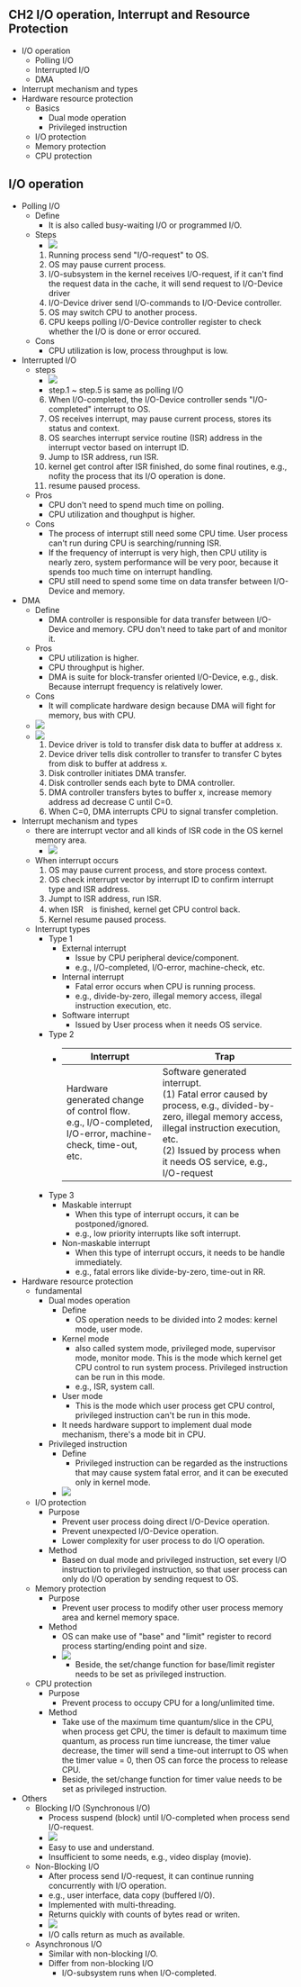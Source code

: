 ## CH2 I/O operation, Interrupt and Resource Protection  
- I/O operation
    - Polling I/O
    - Interrupted I/O
    - DMA
- Interrupt mechanism and types
- Hardware resource protection
    - Basics
        - Dual mode operation
        - Privileged instruction
    - I/O protection
    - Memory protection
    - CPU protection


## I/O operation  
- Polling I/O
    - Define
        - It is also called busy-waiting I/O or programmed I/O.
    - Steps
        - ![](https://github.com/nshawn4675/OS_note/blob/master/_asset/CH2/polling_io.png?raw=true)
        1. Running process send "I/O-request" to OS.
        2. OS may pause current process.
        3. I/O-subsystem in the kernel receives I/O-request, if it can't find the request data in the cache, it will send request to I/O-Device driver
        4. I/O-Device driver send I/O-commands to I/O-Device controller.
        5. OS may switch CPU to another process.
        6. CPU keeps polling I/O-Device controller register to check whether the I/O is done or error occured.
    - Cons
        - CPU utilization is low, process throughput is low.
- Interrupted I/O
    - steps
        - ![](https://github.com/nshawn4675/OS_note/blob/master/_asset/CH2/int_io.png?raw=true)
        - step.1 ~ step.5 is same as polling I/O
        6. When I/O-completed, the I/O-Device controller sends "I/O-completed" interrupt to OS.
        7. OS receives interrupt, may pause current process, stores its status and context.
        8. OS searches interrupt service routine (ISR) address in the interrupt vector based on interrupt ID.
        9. Jump to ISR address, run ISR.
        10. kernel get control after ISR finished, do some final routines, e.g., nofity the process that its I/O operation is done.
        11. resume paused process.
    - Pros
        - CPU don't need to spend much time on polling.
        - CPU utilization and thoughput is higher.
    - Cons
        - The process of interrupt still need some CPU time. User process can't run during CPU is searching/running ISR.
        - If the frequency of interrupt is very high, then CPU utility is nearly zero, system performance will be very poor, because it spends too much time on interrupt handling.
        - CPU still need to spend some time on data transfer between I/O-Device and memory.
- DMA
    - Define
        - DMA controller is responsible for data transfer between I/O-Device and memory. CPU don't need to take part of and monitor it.
    - Pros
        - CPU utilization is higher.
        - CPU throughput is higher.
        - DMA is suite for block-transfer oriented I/O-Device, e.g., disk. Because interrupt frequency is relatively lower.
    - Cons
        - It will complicate hardware design because DMA will fight for memory, bus with CPU.
    - ![](https://github.com/nshawn4675/OS_note/blob/master/_asset/CH2/int_io_rqst.png?raw=true)
    - ![](https://github.com/nshawn4675/OS_note/blob/master/_asset/CH2/dma_transfer.png?raw=true)
        1. Device driver is told to transfer disk data to buffer at address x.
        2. Device driver tells disk controller to transfer to transfer C bytes from disk to buffer at address x.
        3. Disk controller initiates DMA transfer.
        4. Disk controller sends each byte to DMA controller.
        5. DMA controller transfers bytes to buffer x, increase memory address ad decrease C until C=0.
        6. When C=0, DMA interrupts CPU to signal transfer completion.
- Interrupt mechanism and types
    - there are interrupt vector and all kinds of ISR code in the OS kernel memory area.
        - ![](https://github.com/nshawn4675/OS_note/blob/master/_asset/CH2/int_vec_isr_code_in_kernel.png?raw=true)
    - When interrupt occurs
        1. OS may pause current process, and store process context.
        2. OS check interrupt vector by interrupt ID to confirm interrupt type and ISR address.
        3. Jumpt to ISR address, run ISR.
        4. when ISR　is finished, kernel get CPU control back.
        5. Kernel resume paused process.
    - Interrupt types
        - Type 1
            - External interrupt
                - Issue by CPU peripheral device/component.
                - e.g., I/O-completed, I/O-error, machine-check, etc.
            - Internal interrupt
                - Fatal error occurs when CPU is running process.
                - e.g., divide-by-zero, illegal memory access, illegal instruction execution, etc.
            - Software interrupt
                - Issued by User process when it needs OS service.
        - Type 2
            - |Interrupt|Trap|
              |-|-|
              |Hardware generated change of control flow.<br/>e.g., I/O-completed, I/O-error, machine-check, time-out, etc.|Software generated interrupt.<br/>(1) Fatal error caused by process, e.g., divided-by-zero, illegal memory access, illegal instruction execution, etc.<br/>(2) Issued by process when it needs OS service, e.g., I/O-request|
        - Type 3
            - Maskable interrupt
                - When this type of interrupt occurs, it can be postponed/ignored.
                - e.g., low priority interrupts like soft interrupt.
            - Non-maskable interrupt
                - When this type of interrupt occurs, it needs to be handle immediately.
                - e.g., fatal errors like divide-by-zero, time-out in RR.
- Hardware resource protection
    - fundamental
        - Dual modes operation
            - Define
                - OS operation needs to be divided into 2 modes: kernel mode, user mode.
            - Kernel mode
                - also called system mode, privileged mode, supervisor mode, monitor mode. This is the mode which kernel get CPU control to run system process. Privileged instruction can be run in this mode.
                - e.g., ISR, system call.
            - User mode
                - This is the mode which user process get CPU control, privileged instruction can't be run in this mode.
            - It needs hardware support to implement dual mode mechanism, there's a mode bit in CPU.
        - Privileged instruction
            - Define
                - Privileged instruction can be regarded as the instructions that may cause system fatal error, and it can be executed only in kernel mode.
            - ![](https://github.com/nshawn4675/OS_note/blob/master/_asset/CH2/privilege_instruction.png?raw=true)
    - I/O protection
        - Purpose
            - Prevent user process doing direct I/O-Device operation.
            - Prevent unexpected I/O-Device operation.
            - Lower complexity for user process to do I/O operation.
        - Method
            - Based on dual mode and privileged instruction, set every I/O instruction to privileged instruction, so that user process can only do I/O operation by sending request to OS.
    - Memory protection
        - Purpose
            - Prevent user process to modify other user process memory area and kernel memory space.
        - Method
            - OS can make use of "base" and "limit" register to record process starting/ending point and size.
            - ![](https://github.com/nshawn4675/OS_note/blob/master/_asset/CH2/mem_protect.png?raw=true)
                - Beside, the set/change function for base/limit register needs to be set as privileged instruction.
    - CPU protection
        - Purpose
            - Prevent process to occupy CPU for a long/unlimited time.
        - Method
            - Take use of the maximum time quantum/slice in the CPU, when process get CPU, the timer is default to maximum time quantum, as process run time iuncrease, the timer value decrease, the timer will send a time-out interrupt to OS when the timer value = 0, then OS can force the process to release CPU.
            - Beside, the set/change function for timer value needs to be set as privileged instruction.
- Others
    - Blocking I/O (Synchronous I/O)
        - Process suspend (block) until I/O-completed when process send I/O-request.
        - ![](https://github.com/nshawn4675/OS_note/blob/master/_asset/CH2/blk_io.png?raw=true)
        - Easy to use and understand.
        - Insufficient to some needs, e.g., video display (movie).
    - Non-Blocking I/O
        - After process send I/O-request, it can continue running concurrently with I/O operation.
        - e.g., user interface, data copy (buffered I/O).
        - Implemented with multi-threading.
        - Returns quickly with counts of bytes read or writen.
        - ![](https://github.com/nshawn4675/OS_note/blob/master/_asset/CH2/non_blk_io.png?raw=true)
        - I/O calls return as much as available.
    - Asynchronous I/O
        - Similar with non-blocking I/O.
        - Differ from non-blocking I/O
            - I/O-subsystem runs when I/O-completed.